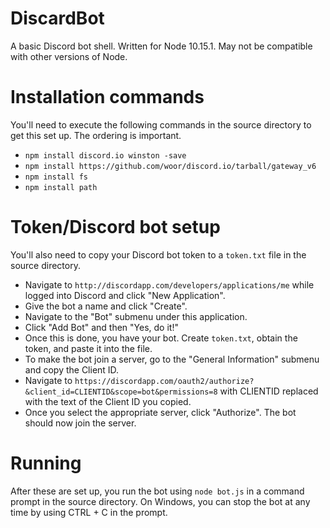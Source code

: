 # DiscardBot
A basic Discord bot shell. Written for Node 10.15.1. May not be compatible with other versions of Node.

# Installation commands
You'll need to execute the following commands in the source directory to get this set up. The ordering is important.

* `npm install discord.io winston -save`
* `npm install https://github.com/woor/discord.io/tarball/gateway_v6`
* `npm install fs`
* `npm install path`

# Token/Discord bot setup
You'll also need to copy your Discord bot token to a `token.txt` file in the source directory.

* Navigate to `http://discordapp.com/developers/applications/me` while logged into Discord and click "New Application".
* Give the bot a name and click "Create".
* Navigate to the "Bot" submenu under this application.
* Click "Add Bot" and then "Yes, do it!"
* Once this is done, you have your bot. Create `token.txt`, obtain the token, and paste it into the file.
* To make the bot join a server, go to the "General Information" submenu and copy the Client ID.
* Navigate to `https://discordapp.com/oauth2/authorize?&client_id=CLIENTID&scope=bot&permissions=8` with CLIENTID replaced with the text of the Client ID you copied.
* Once you select the appropriate server, click "Authorize". The bot should now join the server.

# Running
After these are set up, you run the bot using `node bot.js` in a command prompt in the source directory. On Windows, you can stop the bot at any time by using CTRL + C in the prompt.